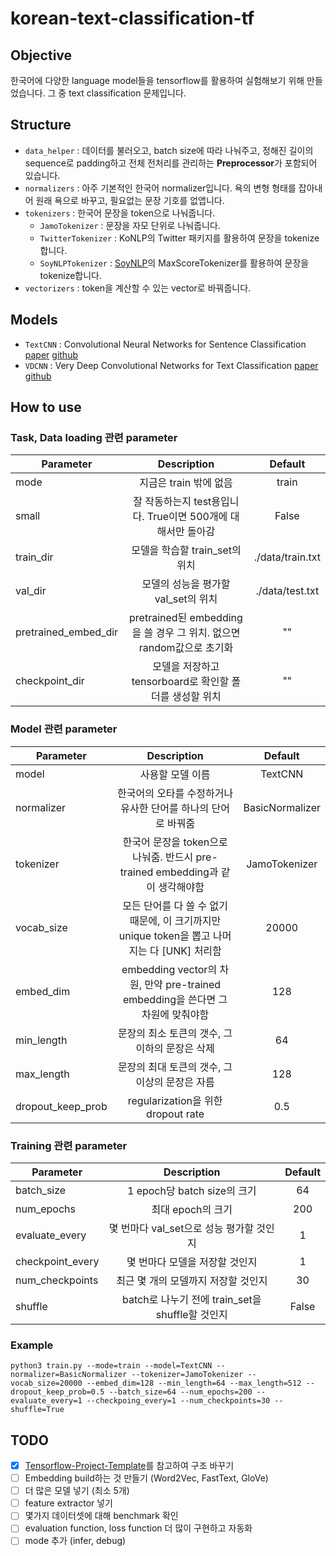 # korean-text-classification-tf

## Objective
한국어에 다양한 language model들을 tensorflow를 활용하여 실험해보기 위해 만들었습니다. 그 중 text classification 문제입니다.

## Structure
- `data_helper` : 데이터를 불러오고, batch size에 따라 나눠주고, 정해진 길이의 sequence로 padding하고 전체 전처리를 관리하는 **Preprocessor**가 포함되어 있습니다.
- `normalizers` : 아주 기본적인 한국어 normalizer입니다. 욕의 변형 형태를 잡아내어 원래 욕으로 바꾸고, 필요없는 문장 기호를 없앱니다.
- `tokenizers` : 한국어 문장을 token으로 나눠줍니다.
    - `JamoTokenizer` : 문장을 자모 단위로 나눠줍니다.
    - `TwitterTokenizer` : KoNLP의 Twitter 패키지를 활용하여 문장을 tokenize합니다.
    - `SoyNLPTokenizer` : [SoyNLP](https://github.com/lovit/soynlp)의 MaxScoreTokenizer를 활용하여 문장을 tokenize합니다.
- `vectorizers` : token을 계산할 수 있는 vector로 바꿔줍니다.

## Models
- `TextCNN` : Convolutional Neural Networks for Sentence Classification [paper](https://arxiv.org/abs/1408.5882) [github](https://github.com/dennybritz/cnn-text-classification-tf)
- `VDCNN` : Very Deep Convolutional Networks for Text Classification [paper](https://arxiv.org/abs/1606.01781) [github](https://github.com/zonetrooper32/VDCNN)

## How to use
### Task, Data loading 관련 parameter
|Parameter      |Description                   |Default|
| ------------- |:-----------------------------:|:-------:|
| mode      | 지금은 train 밖에 없음 | train |
| small|잘 작동하는지 test용입니다. True이면 500개에 대해서만 돌아감|False|
| train_dir|모델을 학습할 train_set의 위치|./data/train.txt|
| val_dir|모델의 성능을 평가할 val_set의 위치|./data/test.txt|
| pretrained_embed_dir|pretrained된 embedding을 쓸 경우 그 위치. 없으면 random값으로 초기화|""|
| checkpoint_dir|모델을 저장하고 tensorboard로 확인할 폴더를 생성할 위치|""|

### Model 관련 parameter
|Parameter      |Description                   |Default|
| ------------- |:-----------------------------:|:-------:|
| model|사용할 모델 이름|TextCNN|
| normalizer|한국어의 오타를 수정하거나 유사한 단어를 하나의 단어로 바꿔줌|BasicNormalizer|
| tokenizer|한국어 문장을 token으로 나눠줌. 반드시 pre-trained embedding과 같이 생각해야함|JamoTokenizer|
| vocab_size|모든 단어를 다 쓸 수 없기 때문에, 이 크기까지만 unique token을 뽑고 나머지는 다 [UNK] 처리함|20000|
| embed_dim|embedding vector의 차원, 만약 pre-trained embedding을 쓴다면 그 차원에 맞춰야함|128|
| min_length|문장의 최소 토큰의 갯수, 그 이하의 문장은 삭제|64|
| max_length|문장의 최대 토큰의 갯수, 그 이상의 문장은 자름|128|
| dropout_keep_prob|regularization을 위한 dropout rate|0.5|

### Training 관련 parameter
|Parameter      |Description                   |Default|
| ------------- |:-----------------------------:|:-------:|
| batch_size|1 epoch당 batch size의 크기|64|
| num_epochs|최대 epoch의 크기|200|
| evaluate_every|몇 번마다 val_set으로 성능 평가할 것인지|1|
| checkpoint_every|몇 번마다 모델을 저장할 것인지|1|
| num_checkpoints|최근 몇 개의 모델까지 저장할 것인지|30|
| shuffle|batch로 나누기 전에 train_set을 shuffle할 것인지|False|

### Example
~~~
python3 train.py --mode=train --model=TextCNN --normalizer=BasicNormalizer --tokenizer=JamoTokenizer --vocab_size=20000 --embed_dim=128 --min_length=64 --max_length=512 --dropout_keep_prob=0.5 --batch_size=64 --num_epochs=200 --evaluate_every=1 --checkpoing_every=1 --num_checkpoints=30 --shuffle=True
~~~

## TODO
- [x] [Tensorflow-Project-Template](https://github.com/MrGemy95/Tensorflow-Project-Template)를 참고하여 구조 바꾸기
- [ ] Embedding build하는 것 만들기 (Word2Vec, FastText, GloVe)
- [ ] 더 많은 모델 넣기 (최소 5개)
- [ ] feature extractor 넣기
- [ ] 몇가지 데이터셋에 대해 benchmark 확인
- [ ] evaluation function, loss function 더 많이 구현하고 자동화
- [ ] mode 추가 (infer, debug)